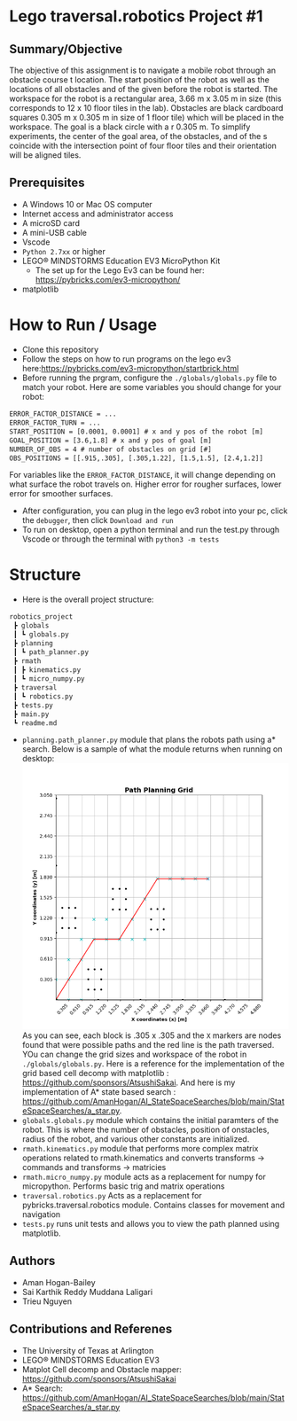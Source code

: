 # Lego traversal.robotics Project #1
## Summary/Objective
The objective of this assignment is to navigate a mobile robot through an obstacle course t
location. The start position of the robot as well as the locations of all obstacles and of the
given before the robot is started.
The workspace for the robot is a rectangular area, 3.66 m x 3.05 m in size (this corresponds to
12 x 10 floor tiles in the lab). Obstacles are black cardboard squares 0.305 m x 0.305 m in
size of 1 floor tile) which will be placed in the workspace. The goal is a black circle with a r
0.305 m. To simplify experiments, the center of the goal area, of the obstacles, and of the s
coincide with the intersection point of four floor tiles and their orientation will be aligned
tiles.

## Prerequisites
- A Windows 10 or Mac OS computer
- Internet access and administrator access
- A microSD card
- A mini-USB cable
- Vscode
- `Python 2.7xx` or higher
- LEGO® MINDSTORMS Education EV3 MicroPython Kit
    - The set up for the Lego Ev3 can be found her: https://pybricks.com/ev3-micropython/
- matplotlib

# How to Run / Usage
- Clone this repository
- Follow the steps on how to run programs on the lego ev3 here:https://pybricks.com/ev3-micropython/startbrick.html
- Before running the prgram, configure the `./globals/globals.py` file to match your robot. Here are some variables you should change for your robot:
```
ERROR_FACTOR_DISTANCE = ...
ERROR_FACTOR_TURN = ...
START_POSITION = [0.0001, 0.0001] # x and y pos of the robot [m]
GOAL_POSITION = [3.6,1.8] # x and y pos of goal [m]
NUMBER_OF_OBS = 4 # number of obstacles on grid [#] 
OBS_POSITIONS = [[.915,.305], [.305,1.22], [1.5,1.5], [2.4,1.2]]
```
For variables like the `ERROR_FACTOR_DISTANCE`, it will change depending on what surface the robot travels on. Higher error for rougher surfaces, lower error for smoother surfaces.
- After configuration, you can plug in the lego ev3 robot into your pc, click the `debugger`, then click `Download and run`
- To run on desktop, open a python terminal and run the test.py through Vscode or through the terminal with `python3 -m tests`

# Structure
- Here is the overall project structure:
```
robotics_project
 ┣ globals
 ┃ ┗ globals.py
 ┣ planning
 ┃ ┗ path_planner.py
 ┣ rmath
 ┃ ┣ kinematics.py
 ┃ ┗ micro_numpy.py
 ┣ traversal
 ┃ ┗ robotics.py
 ┣ tests.py
 ┣ main.py
 ┗ readme.md
```
- `planning.path_planner.py` module that plans the robots path using a* search. Below is a sample of what the module returns when running on desktop: ![Image of path planner](planned_path.png) As you can see, each block is .305 x .305 and the `X` markers are nodes found that were possible paths and the red line is the path traversed. YOu can change the grid sizes and workspace of the robot in `./globals/globals.py`. Here is a reference for the implementation of the grid based cell decomp with matplotlib : https://github.com/sponsors/AtsushiSakai. And here is my implementation of A* state based search : https://github.com/AmanHogan/AI_StateSpaceSearches/blob/main/StateSpaceSearches/a_star.py. 
- `globals.globals.py` module which contains the initial paramters of the robot. This is where the number of obstacles, position of onstacles, radius of the robot, and various other constants are initialized. 
- `rmath.kinematics.py` module that performs more complex matrix operations related to rmath.kinematics and converts transforms -> commands and transforms -> matricies
- `rmath.micro_numpy.py` module acts as a replacement for numpy for micropython. Performs basic trig and matrix operations
- `traversal.robotics.py` Acts as a replacement for pybricks.traversal.robotics module. Contains classes for movement and navigation
- `tests.py` runs unit tests and allows you to view the path planned using matplotlib.

## Authors
- Aman Hogan-Bailey
- Sai Karthik Reddy Muddana Laligari
- Trieu Nguyen

## Contributions and Referenes
- The University of Texas at Arlington
- LEGO® MINDSTORMS Education EV3
- Matplot Cell decomp and Obstacle mapper: https://github.com/sponsors/AtsushiSakai
- A* Search: https://github.com/AmanHogan/AI_StateSpaceSearches/blob/main/StateSpaceSearches/a_star.py
